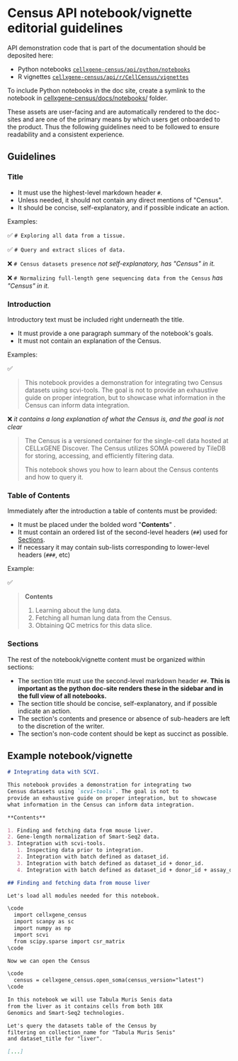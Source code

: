 # Census API notebook/vignette editorial guidelines

API demonstration code that is part of the documentation should be deposited here:

- Python notebooks [`cellxgene-census/api/python/notebooks`](https://github.com/chanzuckerberg/cellxgene-census/tree/main/api/python/notebooks)
- R vignettes [`cellxgene-census/api/r/CellCensus/vignettes`](https://github.com/chanzuckerberg/cellxgene-census/tree/main/api/r/cellxgene.census/vignettes)

To include Python notebooks in the doc site, create a symlink to the notebook in [cellxgene-census/docs/notebooks/](https://github.com/chanzuckerberg/cellxgene-census/tree/main/docs/notebooks) folder.

These assets are user-facing and are automatically rendered to the doc-sites and are one of the primary means by which users get onboarded to the product. Thus the following guidelines need to be followed to ensure readability and a consistent experience.

## Guidelines

### Title

- It must use the highest-level markdown header `#`.
- Unless needed, it should not contain any direct mentions of "Census".
- It should be concise, self-explanatory, and if possible indicate an action.

Examples:

:white_check_mark: `# Exploring all data from a tissue.`

:white_check_mark: `# Query and extract slices of data.`

:x: `# Census datasets presence` *not self-explanatory, has "Census" in it.*

:x: `# Normalizing full-length gene sequencing data from the Census` *has "Census" in it.*

### Introduction

Introductory text must be included right underneath the title.

- It must provide a one paragraph summary of the notebook's goals.
- It must not contain an explanation of the Census.

Examples:

:white_check_mark:

> This notebook provides a demonstration for integrating two Census datasets using scvi-tools. The goal is not to provide an exhaustive guide on proper integration, but to showcase what information in the Census can inform data integration.

:x: *it contains a long explanation of what the Census is, and the goal is not clear*

> The Census is a versioned container for the single-cell data hosted at CELLxGENE Discover. The Census utilizes SOMA powered by TileDB for storing, accessing, and efficiently filtering data.
>
>This notebook shows you how to learn about the Census contents and how to query it.

### Table of Contents

Immediately after the introduction a table of contents must be provided:

- It must be placed under the bolded word "**Contents**" .
- It must contain an ordered list of the second-level headers (`##`) used for [Sections](#sections).
- If necessary it may contain sub-lists corresponding to lower-level headers (`###`, etc)

Example:

:white_check_mark:

> **Contents**
>
> 1. Learning about the lung data.
> 2. Fetching all human lung data from the Census.
> 3. Obtaining QC metrics for this data slice.

### Sections

The rest of the notebook/vignette content must be organized within sections:

- The section title must use the second-level markdown header `##`. **This is important as the python doc-site renders these in the sidebar and in the full view of all notebooks.**
- The section title should be concise, self-explanatory, and if possible indicate an action.
- The section's contents and presence or absence of sub-headers are left to the discretion of the writer.
- The section's non-code content should be kept as succinct as possible.

## Example notebook/vignette

```markdown
# Integrating data with SCVI.

This notebook provides a demonstration for integrating two
Census datasets using `scvi-tools`. The goal is not to
provide an exhaustive guide on proper integration, but to showcase
what information in the Census can inform data integration.

**Contents**

1. Finding and fetching data from mouse liver.
2. Gene-length normalization of Smart-Seq2 data.
3. Integration with scvi-tools.
   1. Inspecting data prior to integration.
   2. Integration with batch defined as dataset_id.
   3. Integration with batch defined as dataset_id + donor_id.
   4. Integration with batch defined as dataset_id + donor_id + assay_ontology_term_id + suspension_type.

## Finding and fetching data from mouse liver

Let's load all modules needed for this notebook.

\code
  import cellxgene_census
  import scanpy as sc
  import numpy as np
  import scvi
  from scipy.sparse import csr_matrix
\code

Now we can open the Census

\code
  census = cellxgene_census.open_soma(census_version="latest")
\code

In this notebook we will use Tabula Muris Senis data
from the liver as it contains cells from both 10X
Genomics and Smart-Seq2 technologies.

Let's query the datasets table of the Census by
filtering on collection_name for "Tabula Muris Senis"
and dataset_title for "liver".

[...]
```
